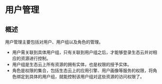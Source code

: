 # 用户管理
## 概述
用户管理主要包括对用户、用户组以及角色的管理。  
  * 用户需关联到具体用户组，只有关联到用户组之后，才能够登录生态云并对相应的资源进行控制。  
  * 用户组是生态云上所有资源的拥有实体，也是权限的授予实体。  
  * 角色是权限的集合，包括生态云上的应用引擎、用户画像等服务的权限，将角色绑定到具体的用户组，就能控制该用户组对这些资源的访问权限了。
